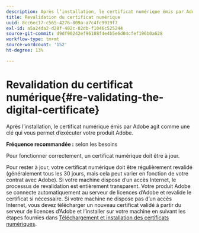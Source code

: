 ```yaml
---
description: Après l’installation, le certificat numérique émis par Adobe agit comme une clé qui vous permet d’exécuter votre produit Adobe.
title: Revalidation du certificat numérique
uuid: 8cc6ec17-c565-4276-809a-a7c4fc9919f7
exl-id: a5a24da2-d28f-402c-82db-f1046c525244
source-git-commit: d9df90242ef96188f4e4b5e6d04cfef196b0a628
workflow-type: tm+mt
source-wordcount: '152'
ht-degree: 13%

---
```


# Revalidation du certificat numérique{#re-validating-the-digital-certificate}

Après l’installation, le certificat numérique émis par Adobe agit comme une clé qui vous permet d’exécuter votre produit Adobe.

**Fréquence recommandée :** selon les besoins

Pour fonctionner correctement, un certificat numérique doit être à jour.

Pour rester à jour, votre certificat numérique doit être régulièrement revalidé (généralement tous les 30 jours, mais cela peut varier en fonction de votre contrat avec Adobe). Si votre machine dispose d’un accès Internet, le processus de revalidation est entièrement transparent. Votre produit Adobe se connecte automatiquement au serveur de licences d’Adobe et revalide le certificat si nécessaire. Si votre machine ne dispose pas d’un accès Internet, vous devez télécharger un nouveau certificat validé à partir du serveur de licences d’Adobe et l’installer sur votre machine en suivant les étapes fournies dans [Téléchargement et installation des certificats numériques](../../../home/c-inst-svr/c-install-ins-svr/t-install-proc-inst-svr-dpu/c-dnld-dgtl-cert/c-dnld-dgtl-cert.md#concept-4f79c240492f4e52b6375b4b3bbefa17).
